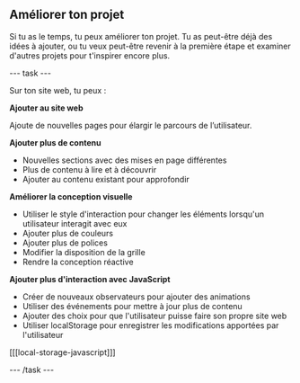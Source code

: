 ## Améliorer ton projet

Si tu as le temps, tu peux améliorer ton projet. Tu as peut-être déjà des idées à ajouter, ou tu veux peut-être revenir à la première étape et examiner d'autres projets pour t'inspirer encore plus.

\--- task ---

Sur ton site web, tu peux :

**Ajouter au site web**

Ajoute de nouvelles pages pour élargir le parcours de l’utilisateur.

**Ajouter plus de contenu**

- Nouvelles sections avec des mises en page différentes
- Plus de contenu à lire et à découvrir
- Ajouter au contenu existant pour approfondir

**Améliorer la conception visuelle**

- Utiliser le style d'interaction pour changer les éléments lorsqu'un utilisateur interagit avec eux
- Ajouter plus de couleurs
- Ajouter plus de polices
- Modifier la disposition de la grille
- Rendre la conception réactive

**Ajouter plus d'interaction avec JavaScript**

- Créer de nouveaux observateurs pour ajouter des animations
- Utiliser des événements pour mettre à jour plus de contenu
- Ajouter des choix pour que l'utilisateur puisse faire son propre site web
- Utiliser localStorage pour enregistrer les modifications apportées par l'utilisateur

[[[local-storage-javascript]]]

\--- /task ---
